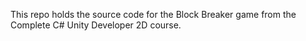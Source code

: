 This repo holds the source code for the Block Breaker game from the Complete C# Unity Developer 2D course.
